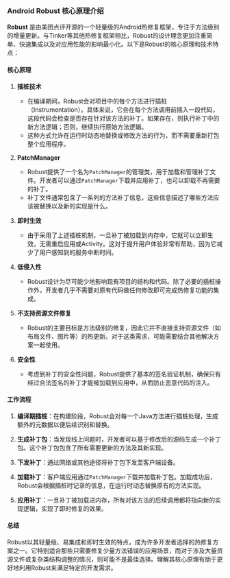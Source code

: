 ### Android Robust 核心原理介绍

**Robust** 是由美团点评开源的一个轻量级的Android热修复框架，专注于方法级别的增量更新。与Tinker等其他热修复框架相比，Robust的设计理念更加注重简单、快速集成以及对应用性能的影响最小化。以下是Robust的核心原理和技术特点：

#### 核心原理

1. **插桩技术**
   - 在编译期间，Robust会对项目中的每个方法进行插桩（Instrumentation）。具体来说，它会在每个方法调用前插入一段代码，这段代码会检查是否存在针对该方法的补丁。如果存在，则执行补丁中的新方法逻辑；否则，继续执行原始方法逻辑。
   - 这种方式允许在运行时动态地替换或修改方法的行为，而不需要重新打包整个应用程序。

2. **PatchManager**
   - Robust提供了一个名为`PatchManager`的管理类，用于加载和管理补丁文件。开发者可以通过`PatchManager`下载并应用补丁，也可以卸载不再需要的补丁。
   - 补丁文件通常包含了一系列的方法补丁信息，这些信息描述了哪些方法应该被替换以及新的实现是什么。

3. **即时生效**
   - 由于采用了上述插桩机制，一旦补丁被加载到内存中，它就可以立即生效，无需重启应用或Activity。这对于提升用户体验非常有帮助，因为它减少了用户感知到的服务中断时间。

4. **低侵入性**
   - Robust设计为尽可能少地影响现有项目的结构和代码。除了必要的插桩操作外，开发者几乎不需要对原有代码做任何修改即可完成热修复功能的集成。

5. **不支持资源文件修复**
   - Robust的主要目标是方法级别的修复，因此它并不直接支持资源文件（如布局文件、图片等）的热更新。对于这类需求，可能需要结合其他解决方案一起使用。

6. **安全性**
   - 考虑到补丁的安全性问题，Robust提供了基本的签名验证机制，确保只有经过合法签名的补丁才能被加载到应用中，从而防止恶意代码的注入。

#### 工作流程

1. **编译期插桩**：在构建阶段，Robust会对每一个Java方法进行插桩处理，生成额外的元数据以便后续识别和替换。
   
2. **生成补丁包**：当发现线上问题时，开发者可以基于修改后的源码生成一个补丁包。这个补丁包包含了所有需要更新的方法及其新实现。

3. **下发补丁**：通过网络或其他途径将补丁包下发至客户端设备。

4. **加载补丁**：客户端应用通过`PatchManager`下载并加载补丁包。加载成功后，Robust会根据插桩时记录的信息，在运行时动态替换原有的方法实现。

5. **应用补丁**：一旦补丁被加载进内存，所有对该方法的后续调用都将指向新的实现逻辑，实现了即时修复的效果。

#### 总结

Robust以其轻量级、易集成和即时生效的特点，成为许多开发者选择的热修复方案之一。它特别适合那些只需要修复少量方法错误的应用场景，而对于涉及大量资源文件或复杂类结构调整的情况，则可能不是最佳选择。理解其核心原理有助于更好地利用Robust来满足特定的开发需求。